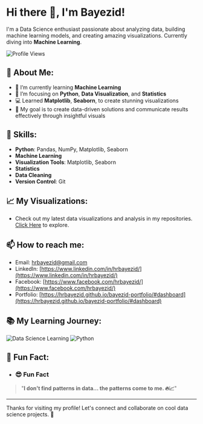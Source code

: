 # Hi there 👋, I'm **Bayezid**!

I'm a Data Science enthusiast passionate about analyzing data, building machine learning models, and creating amazing visualizations. Currently diving into **Machine Learning**.

![Profile Views](https://komarev.com/ghpvc/?username=hrbayezid&label=Profile%20Views&color=blueviolet&style=flat)

## 🚀 About Me:
- 🔭 I’m currently learning **Machine Learning**
- 🌱 I’m focusing on **Python**, **Data Visualization**, and **Statistics**  
- 💻 Learned **Matplotlib**, **Seaborn**, to create stunning visualizations
- 📝 My goal is to create data-driven solutions and communicate results effectively through insightful visuals

## 🧠 Skills:
- **Python**: Pandas, NumPy, Matplotlib, Seaborn
- **Machine Learning**
- **Visualization Tools**: Matplotlib, Seaborn
- **Statistics**
- **Data Cleaning**
- **Version Control**: Git

## 📈 My Visualizations:
- Check out my latest data visualizations and analysis in my repositories. [Click Here](https://github.com/hrbayezid) to explore.

## 📫 How to reach me:
- Email: [hrbayezid@gmail.com](mailto:hrbayezid@gmail.com)
- LinkedIn: [https://www.linkedin.com/in/hrbayezid/](https://www.linkedin.com/in/hrbayezid/)
- Facebook: [https://www.facebook.com/hrbayezid/](https://www.facebook.com/hrbayezid/)
- Portfolio: [https://hrbayezid.github.io/bayezid-portfolio/#dashboard](https://hrbayezid.github.io/bayezid-portfolio/#dashboard)

## 📚 My Learning Journey:

![Data Science Learning](https://img.shields.io/badge/Currently%20Learning-Machine%20Learning-yellow)
![Python](https://img.shields.io/badge/Skills-Python%20%7C%20Data%20Visualization-blue)

## 🤖 Fun Fact:
- ### 😎 Fun Fact

> "**I don't find patterns in data... the patterns come to me. 🔥📈**"

---
Thanks for visiting my profile! Let's connect and collaborate on cool data science projects. 🤝
